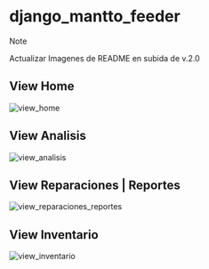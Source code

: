# django_mantto_feeder

>[!NOTE]
> Actualizar Imagenes de README en subida de v.2.0

## View Home
![view_home](https://github.com/user-attachments/assets/a1f59560-eb0e-4717-a028-85c8128d453f)

## View Analisis
![view_analisis](https://github.com/user-attachments/assets/e6b8c96e-f231-44eb-bd6a-d52f94dea0ef)

## View Reparaciones | Reportes 
![view_reparaciones_reportes](https://github.com/user-attachments/assets/8a0a3fdb-db9c-4732-8a78-2177c68db725)

## View Inventario
![view_inventario](https://github.com/user-attachments/assets/3ae1daac-4cdb-4fbc-a1e3-0b9c68eb76f5)

